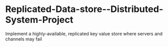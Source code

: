 # Replicated-Data-store--Distributed-System-Project
Implement a highly-available, replicated key value store where servers and channels may fail

